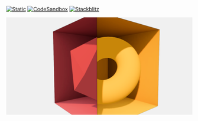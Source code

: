 [![Static](https://img.shields.io/badge/demo-%23646CFF.svg?logo=html5&logoColor=white)](https://pmndrs.github.io/examples/magic-box)
[![CodeSandbox](https://img.shields.io/badge/codesandbox-040404?logo=codesandbox&logoColor=DBDBDB)](https://codesandbox.io/s/github/pmndrs/examples/tree/main/demos/magic-box)
[![Stackblitz](https://img.shields.io/badge/stackblitz-fff?logo=Stackblitz&logoColor=1389FD)](https://stackblitz.com/github/pmndrs/examples/tree/main/demos/magic-box)

![](thumbnail.png)
